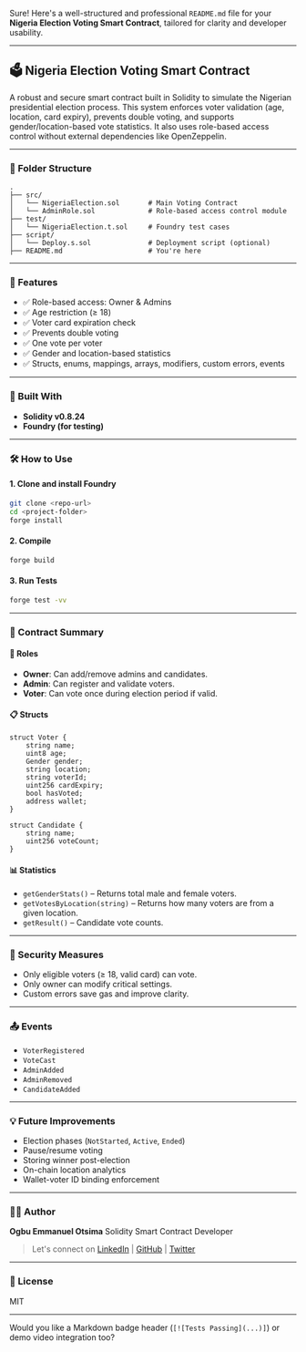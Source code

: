 Sure! Here's a well-structured and professional `README.md` file for your **Nigeria Election Voting Smart Contract**, tailored for clarity and developer usability.

---

## 🗳️ Nigeria Election Voting Smart Contract

A robust and secure smart contract built in Solidity to simulate the Nigerian presidential election process. This system enforces voter validation (age, location, card expiry), prevents double voting, and supports gender/location-based vote statistics. It also uses role-based access control without external dependencies like OpenZeppelin.

---

### 📂 Folder Structure

```
.
├── src/
│   └── NigeriaElection.sol       # Main Voting Contract
│   └── AdminRole.sol             # Role-based access control module
├── test/
│   └── NigeriaElection.t.sol     # Foundry test cases
├── script/
│   └── Deploy.s.sol              # Deployment script (optional)
├── README.md                     # You're here
```

---

### 🚀 Features

* ✅ Role-based access: Owner & Admins
* ✅ Age restriction (≥ 18)
* ✅ Voter card expiration check
* ✅ Prevents double voting
* ✅ One vote per voter
* ✅ Gender and location-based statistics
* ✅ Structs, enums, mappings, arrays, modifiers, custom errors, events

---

### 🧱 Built With

* **Solidity v0.8.24**
* **Foundry (for testing)**

---

### 🛠️ How to Use

#### 1. Clone and install Foundry

```bash
git clone <repo-url>
cd <project-folder>
forge install
```

#### 2. Compile

```bash
forge build
```

#### 3. Run Tests

```bash
forge test -vv
```

---

### 📘 Contract Summary

#### 👤 Roles

* **Owner**: Can add/remove admins and candidates.
* **Admin**: Can register and validate voters.
* **Voter**: Can vote once during election period if valid.

#### 📋 Structs

```solidity
struct Voter {
    string name;
    uint8 age;
    Gender gender;
    string location;
    string voterId;
    uint256 cardExpiry;
    bool hasVoted;
    address wallet;
}

struct Candidate {
    string name;
    uint256 voteCount;
}
```

#### 📊 Statistics

* `getGenderStats()` – Returns total male and female voters.
* `getVotesByLocation(string)` – Returns how many voters are from a given location.
* `getResult()` – Candidate vote counts.

---

### 🔐 Security Measures

* Only eligible voters (≥ 18, valid card) can vote.
* Only owner can modify critical settings.
* Custom errors save gas and improve clarity.

---

### 📤 Events

* `VoterRegistered`
* `VoteCast`
* `AdminAdded`
* `AdminRemoved`
* `CandidateAdded`

---

### 💡 Future Improvements

* Election phases (`NotStarted`, `Active`, `Ended`)
* Pause/resume voting
* Storing winner post-election
* On-chain location analytics
* Wallet-voter ID binding enforcement

---

### 👨‍💻 Author

**Ogbu Emmanuel Otsima**
Solidity Smart Contract Developer

> Let's connect on [LinkedIn](#) | [GitHub](#) | [Twitter](#)

---

### 📄 License

MIT

---

Would you like a Markdown badge header (`[![Tests Passing](...)]`) or demo video integration too?
